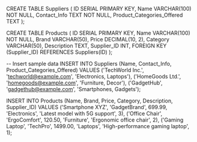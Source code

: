 CREATE TABLE Suppliers (
    ID SERIAL PRIMARY KEY,
    Name VARCHAR(100) NOT NULL,
    Contact_Info TEXT NOT NULL,
    Product_Categories_Offered TEXT
);

CREATE TABLE Products (
    ID SERIAL PRIMARY KEY,
    Name VARCHAR(100) NOT NULL,
    Brand VARCHAR(50),
    Price DECIMAL(10, 2),
    Category VARCHAR(50),
    Description TEXT,
    Supplier_ID INT,
    FOREIGN KEY (Supplier_ID) REFERENCES Suppliers(ID)
);

-- Insert sample data
INSERT INTO Suppliers (Name, Contact_Info, Product_Categories_Offered)
VALUES
('TechWorld Inc.', 'techworld@example.com', 'Electronics, Laptops'),
('HomeGoods Ltd.', 'homegoods@example.com', 'Furniture, Decor'),
('GadgetHub', 'gadgethub@example.com', 'Smartphones, Gadgets');

INSERT INTO Products (Name, Brand, Price, Category, Description, Supplier_ID)
VALUES
('Smartphone XYZ', 'GadgetBrand', 699.99, 'Electronics', 'Latest model with 5G support', 3),
('Office Chair', 'ErgoComfort', 120.50, 'Furniture', 'Ergonomic office chair', 2),
('Gaming Laptop', 'TechPro', 1499.00, 'Laptops', 'High-performance gaming laptop', 1);
